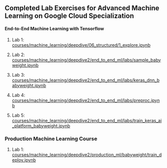## Completed Lab Exercises for Advanced Machine Learning on Google Cloud Specialization

#### End-to-End Machine Learning with Tensorflow 
1. Lab 1: [courses/machine_learning/deepdive/06_structured/1_explore.ipynb](courses/machine_learning/deepdive/06_structured/1_explore.ipynb)
2. Lab 2: [courses/machine_learning/deepdive2/end_to_end_ml/labs/sample_babyweight.ipynb](courses/machine_learning/deepdive2/end_to_end_ml/labs/sample_babyweight.ipynb)

3. Lab 3: [courses/machine_learning/deepdive2/end_to_end_ml/labs/keras_dnn_babyweight.ipynb](courses/machine_learning/deepdive2/end_to_end_ml/labs/keras_dnn_babyweight.ipynb)
4. Lab 4: [courses/machine_learning/deepdive2/end_to_end_ml/labs/preproc.ipynb](courses/machine_learning/deepdive2/end_to_end_ml/labs/preproc.ipynb)
5. Lab 5: [courses/machine_learning/deepdive2/end_to_end_ml/labs/train_keras_ai_platform_babyweight.ipynb](courses/machine_learning/deepdive2/end_to_end_ml/labs/train_keras_ai_platform_babyweight.ipynb)
### Production Machine Learning Course
1. Lab 1: [courses/machine_learning/deepdive2/production_ml/babyweight/train_deploy.ipynb](courses/machine_learning/deepdive2/production_ml/babyweight/train_deploy.ipynb)
